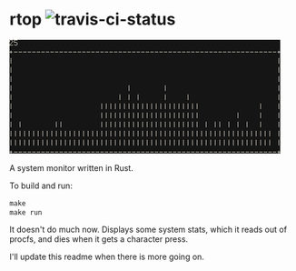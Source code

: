 # rtop ![travis-ci-status](https://travis-ci.org/nathantypanski/rtop.svg?branch=master)

![screenshot](images/graph-2014-june.png)

A system monitor written in Rust.

To build and run:

    make
    make run

It doesn't do much now. Displays some system stats, which it reads out of procfs, and dies when it gets a character press.

I'll update this readme when there is more going on.
